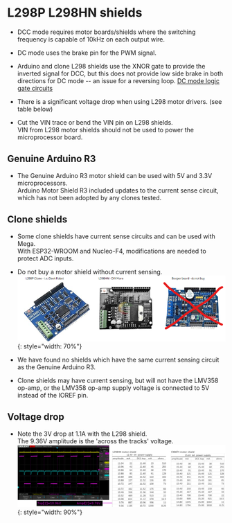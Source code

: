 # L298P L298HN shields

- DCC mode requires motor boards/shields where the switching frequency is capable of 10kHz on each output wire.

- DC mode uses the brake pin for the PWM signal.  

- Arduino and clone L298 shields use the XNOR gate to provide the inverted signal for DCC, but this does not provide low side brake in both directions for DC mode -- an issue for a reversing loop. [DC mode logic gate circuits](/reference/05-dc-mode-logic.md)

- There is a significant voltage drop when using L298 motor drivers. (see table below)  

- Cut the VIN trace or bend the VIN pin on L298 shields.  
  VIN from L298 motor shields should not be used to power the microprocessor board.
  
## Genuine Arduino R3

- The Genuine Arduino R3 motor shield can be used with 5V and 3.3V microprocessors.  
  Arduino Motor Shield R3 included updates to the current sense circuit, which has not been adopted by any clones tested.  

## Clone shields

- Some clone shields have current sense circuits and can be used with Mega.  
  With ESP32-WROOM and Nucleo-F4, modifications are needed to protect ADC inputs.  

- Do not buy a motor shield without current sensing.  
  ![L298 clone shields](/_static/images/ex8874/l298-shield-x3.png){: style="width: 70%"}

- We have found no shields which have the same current sensing circuit as the Genuine Arduino R3.

- Clone shields may have current sensing, but will not have the LMV358 op-amp, or the LMV358 op-amp supply voltage is connected to 5V instead of the IOREF pin.

## Voltage drop

- Note the 3V drop at 1.1A with the L298 shield.  
  The 9.36V amplitude is the 'across the tracks' voltage.  
  ![L298 EX8874 voltage table](/_static/images/ex8874/l298-ex8874-voltage.png){: style="width: 90%"}
